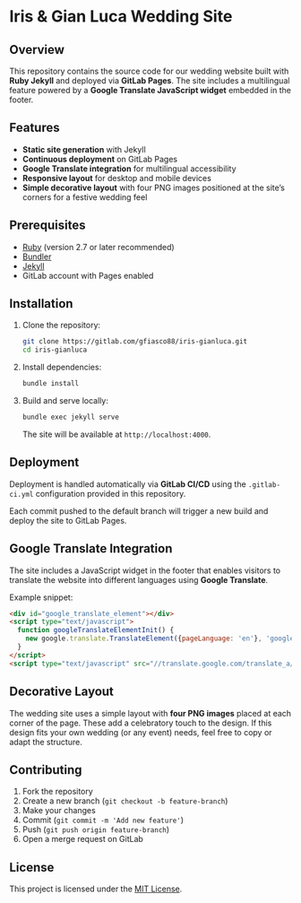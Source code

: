 # Iris & Gian Luca Wedding Site

## Overview

This repository contains the source code for our wedding website built with **Ruby Jekyll** and deployed via **GitLab Pages**. The site includes a multilingual feature powered by a **Google Translate JavaScript widget** embedded in the footer.

## Features

* **Static site generation** with Jekyll
* **Continuous deployment** on GitLab Pages
* **Google Translate integration** for multilingual accessibility
* **Responsive layout** for desktop and mobile devices
* **Simple decorative layout** with four PNG images positioned at the site’s corners for a festive wedding feel

## Prerequisites

* [Ruby](https://www.ruby-lang.org/) (version 2.7 or later recommended)
* [Bundler](https://bundler.io/)
* [Jekyll](https://jekyllrb.com/)
* GitLab account with Pages enabled

## Installation

1. Clone the repository:

   ```bash
   git clone https://gitlab.com/gfiasco88/iris-gianluca.git
   cd iris-gianluca
   ```

2. Install dependencies:

   ```bash
   bundle install
   ```

3. Build and serve locally:

   ```bash
   bundle exec jekyll serve
   ```

   The site will be available at `http://localhost:4000`.

## Deployment

Deployment is handled automatically via **GitLab CI/CD** using the `.gitlab-ci.yml` configuration provided in this repository.

Each commit pushed to the default branch will trigger a new build and deploy the site to GitLab Pages.

## Google Translate Integration

The site includes a JavaScript widget in the footer that enables visitors to translate the website into different languages using **Google Translate**.

Example snippet:

```html
<div id="google_translate_element"></div>
<script type="text/javascript">
  function googleTranslateElementInit() {
    new google.translate.TranslateElement({pageLanguage: 'en'}, 'google_translate_element');
  }
</script>
<script type="text/javascript" src="//translate.google.com/translate_a/element.js?cb=googleTranslateElementInit"></script>
```

## Decorative Layout

The wedding site uses a simple layout with **four PNG images** placed at each corner of the page. These add a celebratory touch to the design. If this design fits your own wedding (or any event) needs, feel free to copy or adapt the structure.

## Contributing

1. Fork the repository
2. Create a new branch (`git checkout -b feature-branch`)
3. Make your changes
4. Commit (`git commit -m 'Add new feature'`)
5. Push (`git push origin feature-branch`)
6. Open a merge request on GitLab

## License

This project is licensed under the [MIT License](LICENSE).
